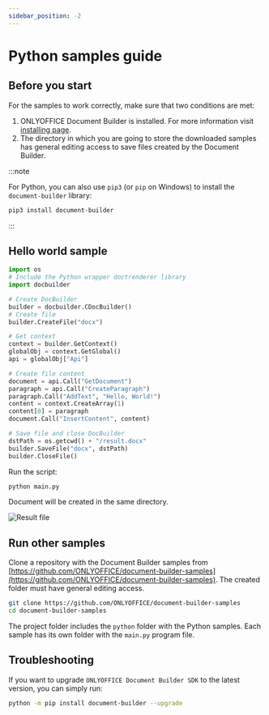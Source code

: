 ```yaml
---
sidebar_position: -2
---
```


# Python samples guide

## Before you start

For the samples to work correctly, make sure that two conditions are met:

1. ONLYOFFICE Document Builder is installed. For more information visit [installing page](/docs/document-builder/get-started/installing.md).
2. The directory in which you are going to store the downloaded samples has general editing access to save files created by the Document Builder.

:::note

For Python, you can also use `pip3` (or `pip` on Windows) to install the `document-builder` library:

```bash
pip3 install document-builder
```

:::

## Hello world sample

```py
import os
# Include the Python wrapper doctrenderer library
import docbuilder

# Create DocBuilder
builder = docbuilder.CDocBuilder()
# Create file
builder.CreateFile("docx")

# Get context
context = builder.GetContext()
globalObj = context.GetGlobal()
api = globalObj["Api"]

# Create file content
document = api.Call("GetDocument")
paragraph = api.Call("CreateParagraph")
paragraph.Call("AddText", "Hello, World!")
content = context.CreateArray(1)
content[0] = paragraph
document.Call("InsertContent", content)

# Save file and close DocBuilder
dstPath = os.getcwd() + "/result.docx"
builder.SaveFile("docx", dstPath)
builder.CloseFile()
```

Run the script:

```sh
python main.py
```

Document will be created in the same directory.

![Result file](/assets/images/docbuilder/python-result-file.png)

## Run other samples

Clone a repository with the Document Builder samples from [https://github.com/ONLYOFFICE/document-builder-samples](https://github.com/ONLYOFFICE/document-builder-samples). The created folder must have general editing access.

```bash
git clone https://github.com/ONLYOFFICE/document-builder-samples
cd document-builder-samples
```

The project folder includes the `python` folder with the Python samples. Each sample has its own folder with the `main.py` program file.

## Troubleshooting

If you want to upgrade `ONLYOFFICE Document Builder SDK` to the latest version, you can simply run:

```sh
python -m pip install document-builder --upgrade
```
